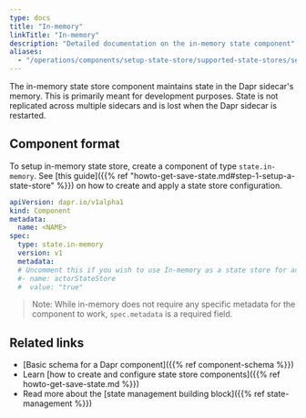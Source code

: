 ```yaml
---
type: docs
title: "In-memory"
linkTitle: "In-memory"
description: "Detailed documentation on the in-memory state component"
aliases:
  - "/operations/components/setup-state-store/supported-state-stores/setup-inmemory/"
---
```


The in-memory state store component maintains state in the Dapr sidecar's memory. This is primarily meant for development purposes. State is not replicated across multiple sidecars and is lost when the Dapr sidecar is restarted.

## Component format

To setup in-memory state store, create a component of type `state.in-memory`. See [this guide]({{% ref "howto-get-save-state.md#step-1-setup-a-state-store" %}}) on how to create and apply a state store configuration.

```yaml
apiVersion: dapr.io/v1alpha1
kind: Component
metadata:
  name: <NAME>
spec:
  type: state.in-memory
  version: v1
  metadata: 
  # Uncomment this if you wish to use In-memory as a state store for actors (optional)
  #- name: actorStateStore
  #  value: "true"
```

> Note: While in-memory does not require any specific metadata for the component to work, `spec.metadata` is a required field.

## Related links

- [Basic schema for a Dapr component]({{% ref component-schema %}})
- Learn [how to create and configure state store components]({{% ref howto-get-save-state.md %}}) 
- Read more about the [state management building block]({{% ref state-management %}})

